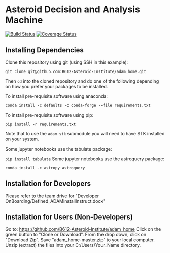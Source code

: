 # Asteroid Decision and Analysis Machine

[![Build Status](https://www.travis-ci.org/B612-Asteroid-Institute/adam.svg?branch=master)](https://www.travis-ci.org/B612-Asteroid-Institute/adam)
[![Coverage Status](https://coveralls.io/repos/github/B612-Asteroid-Institute/adam/badge.svg?branch=master)](https://coveralls.io/github/B612-Asteroid-Institute/adam?branch=master)

## Installing Dependencies

Clone this repository using git (using SSH in this example):

```git clone git@github.com:B612-Asteroid-Institute/adam_home.git```

Then `cd` into the cloned repository and do one of the following depending on how you prefer your packages to be installed.

To install pre-requisite software using anaconda: 

```conda install -c defaults -c conda-forge --file requirements.txt```

To install pre-requisite software using pip:

```pip install -r requirements.txt```

Note that to use the `adam.stk` submodule you will need to have STK installed on your system. 

Some jupyter notebooks use the tabulate package:

```pip install tabulate```
Some jupyter notebooks use the astroquery package:

```conda install -c astropy astroquery```

## Installation for Developers

Please refer to the team drive for "Developer OnBoarding/Defined_ADAMinstallInstruct.docx"

## Installation for Users (Non-Developers)

Go to: https://github.com/B612-Asteroid-Institute/adam_home
Click on the green button to "Clone or Download". From the drop down, click on "Download Zip". Save "adam_home-master.zip" to your local computer. Unzip (extract) the files into your C:/Users/Your_Name directory.
